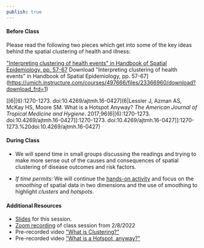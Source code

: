 ```yaml
---
publish: true
---
```


#### Before Class

Please read the following two pieces which get into some of the key ideas behind the spatial clustering of health and illness:

["Interpreting clustering of health events" in Handbook of Spatial Epidemiology, pp. 57-67](https://umich.instructure.com/courses/497666/files/23366960?wrap=1) Download "Interpreting clustering of health events" in Handbook of Spatial Epidemiology, pp. 57-67](https://umich.instructure.com/courses/497666/files/23366960/download?download_frd=1)

[[6|[6):1270-1273. doi:10.4269/ajtmh.16-0427](6|Lessler J, Azman AS, McKay HS, Moore SM. What is a Hotspot Anyway? _The American Journal of Tropical Medicine and Hygiene_. 2017;96(6|[6):1270-1273. doi:10.4269/ajtmh.16-0427]]:1270-1273. doi:10.4269/ajtmh.16-0427]]:1270-1273.%20doi:10.4269/ajtmh.16-0427) 

#### During Class

- We will spend time in small groups discussing the readings and trying to make more sense out of the causes and consequences of spatial clustering of disease outcomes and risk factors.

- *If time permits:* We will continue the [hands-on activity](https://sph-umich.shinyapps.io/smoothing) and focus on the  *smoothing* of spatial data in two dimensions and the use of smoothing to highlight *clusters* and *hotspots*.

#### Additional Resources
- [Slides](https://jzelner.github.io/document-garden/epid684/session_10_clustering.html) for this session.
- [Zoom recording](https://umich.zoom.us/rec/share/MV9ZvpjgdRe8DBRCz54CenbgrezMnQHB2vh5YLUP0DJaQ3mbCHVd5PPvQwvHlVtG.3w8gOTgyNR6H8JhL) of class session from 2/8/2022
- Pre-recorded video ["What is Clustering?"](https://www.dropbox.com/s/20odseokqyccaky/EPID594_01-03_What%20is%20Clustering%20-%20implications%20analysis%20and%20intervent_COURSERA.mp4?dl=0)
- Pre-recorded video ["What is a Hotspot, anyway?"](https://www.dropbox.com/s/7g5tp052eh7tgjs/EPID594_01-04_What%20is%20a%20Hotspot%20anyway%20-%20highlighting%20disease%20cluster_COURSERA.mp4?dl=0)